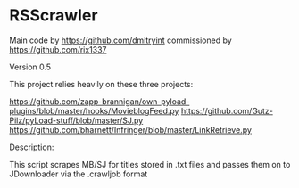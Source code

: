 # RSScrawler
Main code by https://github.com/dmitryint commissioned by https://github.com/rix1337

Version 0.5

This project relies heavily on these three projects:

https://github.com/zapp-brannigan/own-pyload-plugins/blob/master/hooks/MovieblogFeed.py
https://github.com/Gutz-Pilz/pyLoad-stuff/blob/master/SJ.py
https://github.com/bharnett/Infringer/blob/master/LinkRetrieve.py

Description:

This script scrapes MB/SJ for titles stored in .txt files and passes them on to JDownloader via the .crawljob format
